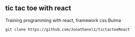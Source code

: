 ## tic tac toe with react

Training programming with react, framework css Bulma

`git clone https://github.com/Jonathanxl1/tictactoeReact`